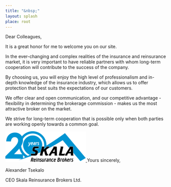 ```yaml
---
title: "&nbsp;"
layout: splash
place: root
---
```

Dear Colleagues,

It is a great honor for me to welcome you on our site.

In the ever-changing and complex realities of the insurance and reinsurance market, it is very important
to have reliable partners with whom long-term cooperation will contribute to the success of the company.

By choosing us, you will enjoy the high level of professionalism and in-depth knowledge of the insurance
industry, which allows us to offer protection that best suits the expectations of our customers.

We offer clear and open communication, and our competitive advantage - flexibility in determining the
brokerage commission - makes us the most attractive broker on the market.

We strive for long-term cooperation that is possible only when both parties are working openly towards
a common goal.

<a href="/en/blog">
<img src="/assets/images/20-years/Logo_20.png" alt="" class="align-right" 
style="width: 50%;">
</a>
Yours sincerely,

Alexander Tsekalo

CEO Skala Reinsurance Brokers Ltd.